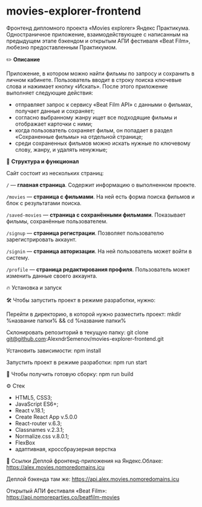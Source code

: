 # movies-explorer-frontend
Фронтенд дипломного проекта «Movies explorer» Яндекс Практикума. Одностраничное приложение, взаимодействующее с написанным на предыдущем этапе бэкендом и открытым АПИ фестиваля «Beat Film», любезно предоставленным Практикумом.

✏️ **Описание**

Приложение, в котором можно найти фильмы по запросу и сохранить в личном кабинете. Пользователь вводит в строку поиска ключевые слова и нажимает кнопку «Искать». После этого приложение выполняет следующие действия:

* отправляет запрос к сервису «Beat Film API» с данными о фильмах, получает данные и сохраняет;
* согласно выбранному жанру ищет все подходящие фильмы и отображает карточки с ними;
* когда пользователь сохраняет фильм, он попадает в раздел «Сохраненные фильмы» на отдельной странице;
* среди сохраненных фильмов можно искать нужные по ключевому слову, жанру, и удалять ненужные;

🧠 **Структура и функционал**

Сайт состоит из нескольких страниц:

`/` — **главная страница**. Содержит информацию о выполненном проекте.

`/movies` — **страница с фильмами**. На ней есть форма поиска фильмов и блок с результатами поиска.

`/saved-movies` — **страница с сохранёнными фильмами**. Показывает фильмы, сохранённые пользователем.

`/signup` — **страница регистрации**. Позволяет пользователю зарегистрировать аккаунт.

`/signin` — **страница авторизации**. На ней пользователь может войти в систему.

`/profile` — **страница редактирования профиля**. Пользователь может изменить данные своего аккаунта.


🔥 Установка и запуск
 
🛠️ Чтобы запустить проект в режиме разработки, нужно:

Перейти в директорию, в которой нужно разместить проект: mkdir %название папки% && cd %название папки%

Склонировать репозиторий в текущую папку: git clone git@github.com:AlexndrSemenov/movies-explorer-frontend.git

Установить зависимости: npm install

Запустить проект в режиме разработки: npm run start

💅 Чтобы получить готовую сборку: npm run build

⚙️ Стек
* HTML5, CSS3;
* JavaScript ES6+;
* React v.18.1;
* Create React App v.5.0.0
* React-router v.6.3;
* Classnames v.2.3.1;
* Normalize.css v.8.0.1;
* FlexBox
* адаптивная, кроссбраузерная верстка

🔗 Ссылки
Деплой фронтенд-приложения на Яндекс.Облаке: https://alex.movies.nomoredomains.icu

Деплой бэкенда там же: https://api.alex.movies.nomoredomains.icu

Открытый АПИ фестиваля «Beat Film»: https://api.nomoreparties.co/beatfilm-movies
